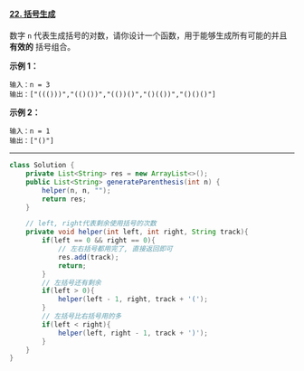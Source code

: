 #### [22. 括号生成](https://leetcode-cn.com/problems/generate-parentheses/)

数字 `n` 代表生成括号的对数，请你设计一个函数，用于能够生成所有可能的并且 **有效的** 括号组合。

**示例 1：**

```
输入：n = 3
输出：["((()))","(()())","(())()","()(())","()()()"]
```

**示例 2：**

```
输入：n = 1
输出：["()"]
```

------

```java
class Solution {
    private List<String> res = new ArrayList<>();
    public List<String> generateParenthesis(int n) {
        helper(n, n, "");
        return res;
    }

    // left, right代表剩余使用括号的次数
    private void helper(int left, int right, String track){
        if(left == 0 && right == 0){
            // 左右括号都用完了, 直接返回即可
            res.add(track);
            return;
        }
        // 左括号还有剩余
        if(left > 0){
            helper(left - 1, right, track + '(');
        }
        // 左括号比右括号用的多
        if(left < right){
            helper(left, right - 1, track + ')');
        }
    }
}
```


